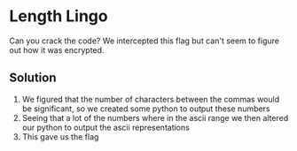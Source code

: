 # Length Lingo
Can you crack the code? We intercepted this flag but can't seem to figure out how it was encrypted.

## Solution
1. We figured that the number of characters between the commas would be significant, so we created some python to output these numbers
2. Seeing that a lot of the numbers where in the ascii range we then altered our python to output the ascii representations
3. This gave us the flag

